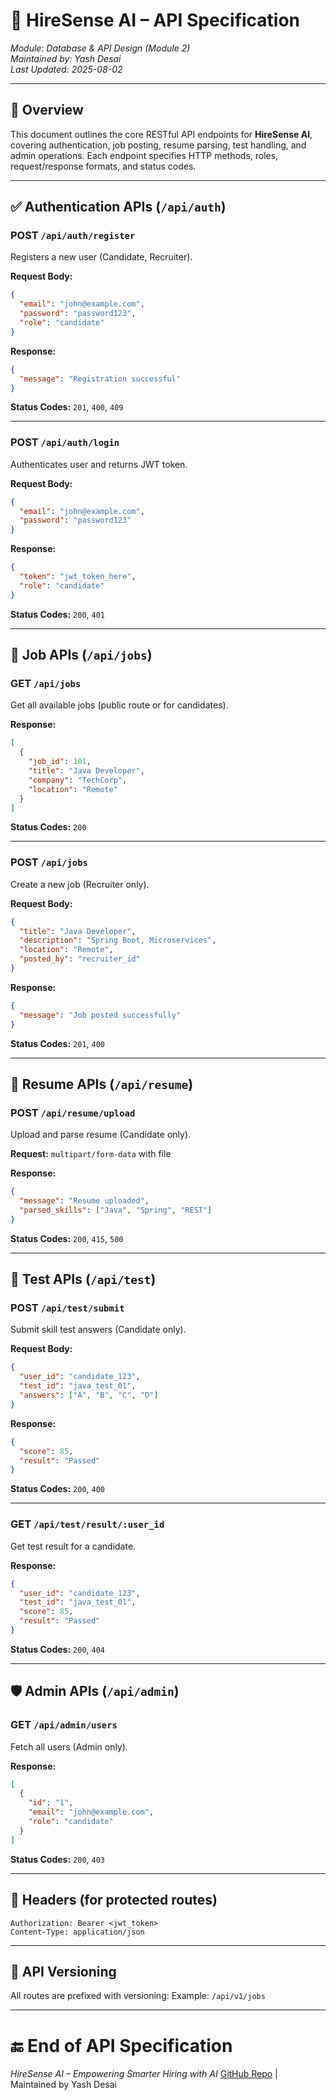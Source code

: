 <!-- =============================== -->
# 📘 HireSense AI – API Specification
*Module: Database & API Design (Module 2)*  
*Maintained by: Yash Desai*  
*Last Updated: 2025-08-02*  
<!-- =============================== -->

---

## 📌 Overview

This document outlines the core RESTful API endpoints for **HireSense AI**, covering authentication, job posting, resume parsing, test handling, and admin operations. Each endpoint specifies HTTP methods, roles, request/response formats, and status codes.

---

## ✅ Authentication APIs (`/api/auth`)

### POST `/api/auth/register`
Registers a new user (Candidate, Recruiter).

**Request Body:**
```json
{
  "email": "john@example.com",
  "password": "password123",
  "role": "candidate"
}
```

**Response:**
```json
{
  "message": "Registration successful"
}
```

**Status Codes:** `201`, `400`, `409`

---

### POST `/api/auth/login`

Authenticates user and returns JWT token.

**Request Body:**
```json
{
  "email": "john@example.com",
  "password": "password123"
}
```

**Response:**
```json
{
  "token": "jwt_token_here",
  "role": "candidate"
}
```

**Status Codes:** `200`, `401`

---

## 💼 Job APIs (`/api/jobs`)

### GET `/api/jobs`

Get all available jobs (public route or for candidates).

**Response:**
```json
[
  {
    "job_id": 101,
    "title": "Java Developer",
    "company": "TechCorp",
    "location": "Remote"
  }
]
```

**Status Codes:** `200`

---

### POST `/api/jobs`

Create a new job (Recruiter only).

**Request Body:**
```json
{
  "title": "Java Developer",
  "description": "Spring Boot, Microservices",
  "location": "Remote",
  "posted_by": "recruiter_id"
}
```

**Response:**
```json
{
  "message": "Job posted successfully"
}
```

**Status Codes:** `201`, `400`

---

## 📎 Resume APIs (`/api/resume`)

### POST `/api/resume/upload`

Upload and parse resume (Candidate only).

**Request:** `multipart/form-data` with file

**Response:**
```json
{
  "message": "Resume uploaded",
  "parsed_skills": ["Java", "Spring", "REST"]
}
```

**Status Codes:** `200`, `415`, `500`

---

## 🧪 Test APIs (`/api/test`)

### POST `/api/test/submit`

Submit skill test answers (Candidate only).

**Request Body:**
```json
{
  "user_id": "candidate_123",
  "test_id": "java_test_01",
  "answers": ["A", "B", "C", "D"]
}
```

**Response:**
```json
{
  "score": 85,
  "result": "Passed"
}
```

**Status Codes:** `200`, `400`

---

### GET `/api/test/result/:user_id`

Get test result for a candidate.

**Response:**
```json
{
  "user_id": "candidate_123",
  "test_id": "java_test_01",
  "score": 85,
  "result": "Passed"
}
```

**Status Codes:** `200`, `404`

---

## 🛡️ Admin APIs (`/api/admin`)

### GET `/api/admin/users`

Fetch all users (Admin only).

**Response:**
```json
[
  {
    "id": "1",
    "email": "john@example.com",
    "role": "candidate"
  }
]
```

**Status Codes:** `200`, `403`

---

## 🔐 Headers (for protected routes)

```http
Authorization: Bearer <jwt_token>
Content-Type: application/json
```

---

## 📁 API Versioning

All routes are prefixed with versioning:
Example: `/api/v1/jobs`

---

<!-- =============================== -->

# 🔚 End of API Specification

*HireSense AI – Empowering Smarter Hiring with AI*
[GitHub Repo](https://github.com/yashdesai-ai/HireSenseAI) | Maintained by Yash Desai

<!-- =============================== --> 